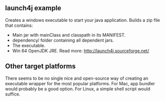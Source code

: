## launch4j example

Creates a windows executable to start your java application.
Builds a zip file that contains:
 * Main jar with mainClass and classpath in its MANIFEST.
 * dependency/ folder containing all dependent jars.
 * The executable.
 * Win 64 OpenJDK JRE.
Read more: http://launch4j.sourceforge.net/

## Other target platforms

There seems to be no single nice and open-source way of creating an executable wrapper
for the most popular platforms. For Mac, app bundler would probably be a good option.
For Linux, a simple shell script would suffice.
